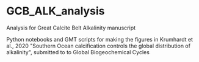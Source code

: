 # GCB_ALK_analysis
Analysis for Great Calcite Belt Alkalinity manuscript

Python notebooks and GMT scripts for making the figures in Krumhardt et al., 2020 "Southern Ocean calcification controls the global distribution of alkalinity", submitted to to Global Biogeochemical Cycles
